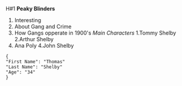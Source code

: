 H#1
**Peaky Blinders**
1. Interesting
2. About Gang and Crime
3. How Gangs opperate in 1900's
*Main Characters*
1.Tommy Shelby
2.Arthur Shelby
3. Ana Poly
4.John Shelby

```
{
"First Name": "Thomas" 
"Last Name": "Shelby"
"Age": "34"
}
```
